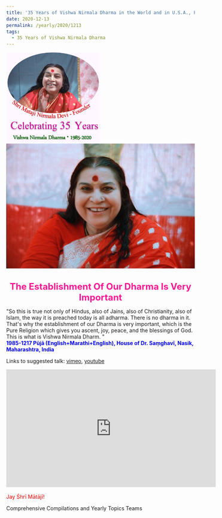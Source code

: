 ```yaml
---
title: '35 Years of Vishwa Nirmala Dharma in the World and in U.S.A., Post 21'
date: 2020-12-13
permalink: /yearly/2020/1213
tags:
  - 35 Years of Vishwa Nirmala Dharma
---
```


<div style="text-align: left"><img src="/images/Celebrating35YearsVishwaNirmalaDharma.png" width="250" /></div>

<div style="text-align: center"><img src="/images/image576.png" /></div>

<br>
<p style="color:DeepPink; text-align:center">
<font size="+2"><b>The Establishment Of Our Dharma Is Very Important</b><br></font>
</p>

<p>
"So this is true not only of Hindus, also of Jains, also of Christianity, also of Islam, the way it is preached today is all adharma. There is no dharma in it.<br>
That's why the establishment of our Dharma is very important, which is the Pure Religion which gives you ascent, joy, peace, and the blessings of God. This is what is Vishwa Nirmala Dharm. "<br>
<font color="blue"><b>1985-1217 Pūjā (English+Marathi+English), House of Dr. Saṃghavī, Nasik, Maharashtra, India</b></font><br>
</p>

Links to suggested talk: <a href="https://vimeo.com/202018057"> vimeo</a>, <a href="https://www.youtube.com/watch?v=edzuSN9oujk"> youtube</a><br>

<iframe width="560" height="315" src="https://www.youtube.com/embed/edzuSN9oujk" frameborder="0" allow="accelerometer; autoplay; clipboard-write; encrypted-media; gyroscope; picture-in-picture" allowfullscreen></iframe>

<p style="color:red;">Jay Śhrī Mātājī!</p>

Comprehensive Compilations and Yearly Topics Teams